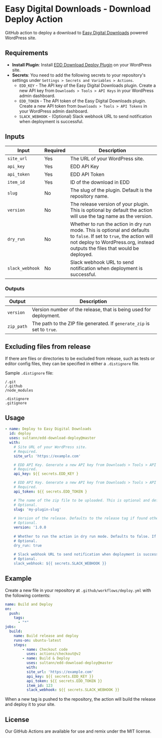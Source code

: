 # Easy Digital Downloads - Download Deploy Action

GitHub action to deploy a download to [Easy Digital Downloads](https://easydigitaldownloads.com/) powered WordPress
site.

## Requirements

- **Install Plugin**:
  Install [EDD Download Deploy Plugin](https://github.com/sultann/edd-download-deploy-plugin) on your WordPress site.
- **Secrets**: You need to add the following secrets to your repository's settings
  under `Settings > Secrets and Variables > Actions`.
	- `EDD_KEY` - The API key of the Easy Digital Downloads plugin. Create a new API key
	  from `Downloads > Tools > API Keys` in your WordPress admin dashboard.
	- `EDD_TOKEN` - The API token of the Easy Digital Downloads plugin. Create a new API token
	  from `Downloads > Tools > API Tokens` in your WordPress admin dashboard.
	- `SLACK_WEBHOOK` - (Optional) Slack webhook URL to send notification when deployment is successful.

## Inputs

| Input           | Required | Description                                                                                                                                                                                           |
|-----------------|----------|-------------------------------------------------------------------------------------------------------------------------------------------------------------------------------------------------------|
| `site_url`      | Yes      | The URL of your WordPress site.                                                                                                                                                                       |
| `api_key`       | Yes      | EDD API Key                                                                                                                                                                                           |
| `api_token`     | Yes      | EDD API Token                                                                                                                                                                                         |
| `item_id`       | Yes      | ID of the download in EDD                                                                                                                                                                             |
| `slug`          | No       | The slug of the plugin. Default is the repository name.                                                                                                                                               |
| `version`       | No       | The release version of your plugin. This is optional by default the action will use the tag name as the version.                                                                                      |
| `dry_run`       | No       | Whether to run the action in dry run mode. This is optional and defaults to `false`. If set to `true`, the action will not deploy to WordPress.org, instead outputs the files that would be deployed. |
| `slack_webhook` | No       | Slack webhook URL to send notification when deployment is successful.                                                                                                                                 |

### Outputs

| Output     | Description                                                             |
|------------|-------------------------------------------------------------------------|
| `version`  | Version number of the release, that is being used for deployment.       |
| `zip_path` | The path to the ZIP file generated. If `generate_zip` is set to `true`. |

## Excluding files from release

If there are files or directories to be excluded from release, such as tests or editor config files, they can be
specified in either a `.distignore` file.

Sample `.distignore` file:

```
/.git
/.github
/node_modules

.distignore
.gitignore
```

## Usage

```yaml
- name: Deploy to Easy Digital Downloads
  id: deploy
  uses: sultann/edd-download-deploy@master
  with:
    # Site URL of your WordPress site.
    # Required.
    site_url: 'https://example.com'

    # EDD API Key. Generate a new API key from Downloads > Tools > API Keys in your WordPress admin dashboard.
    # Required.
    api_key: ${{ secrets.EDD_KEY }

    # EDD API Key. Generate a new API key from Downloads > Tools > API Keys in your WordPress admin dashboard.
    # Required.
    api_token: ${{ secrets.EDD_TOKEN }

    # The name of the zip file to be uploaded. This is optional and defaults to the repository name.
    # Optional.
    slug: 'my-plugin-slug'
    
    # Version of the release. Defaults to the release tag if found otherwise version from the package.json file.
    # Optional.
    version: '1.0.0
	
    # Whether to run the action in dry run mode. Defaults to false. If this is set to true, the action will not deploy, instead outputs the files that would be deployed.
    # Optional.
    dry_run: true
	
    # Slack webhook URL to send notification when deployment is successful.
    # Optional.
    slack_webhook: ${{ secrets.SLACK_WEBHOOK }}

```
## Example

Create a new file in your repository at `.github/workflows/deploy.yml` with the following contents:

```yaml
name: Build and Deploy
on:
  push:
    tags:
      - "*"
jobs:
  build:
    name: Build release and deploy
    runs-on: ubuntu-latest
    steps:
        - name: Checkout code
          uses: actions/checkout@v2
        - name: Build & Deploy
          uses: sultann/edd-download-deploy@master
          with:
          site_url: 'https://example.com'
          api_key: ${{ secrets.EDD_KEY }}
          api_token: ${{ secrets.EDD_TOKEN }}
          item_id: 123
          slack_webhook: ${{ secrets.SLACK_WEBHOOK }}
```
When a new tag is pushed to the repository, the action will build the release and deploy it to your site.

## License

Our GitHub Actions are available for use and remix under the MIT license.
